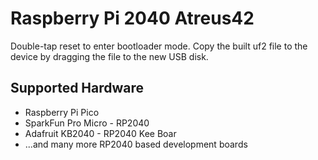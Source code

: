 # Raspberry Pi 2040 Atreus42 

Double-tap reset to enter bootloader mode. Copy the built uf2 file to the device by dragging the file to the new USB disk.

## Supported Hardware

* Raspberry Pi Pico
* SparkFun Pro Micro - RP2040
* Adafruit KB2040 - RP2040 Kee Boar
* ...and many more RP2040 based development boards
